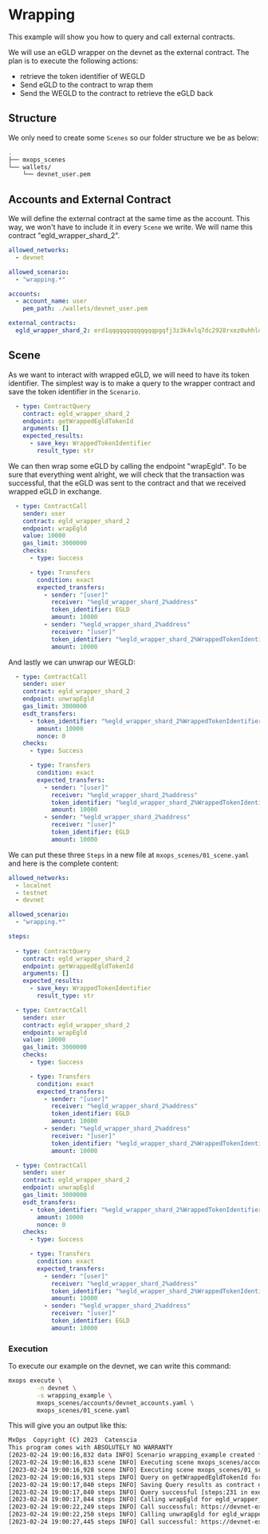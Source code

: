 # Wrapping

This example will show you how to query and call external contracts.

We will use an eGLD wrapper on the devnet as the external contract. The plan is to execute the following actions:

- retrieve the token identifier of WEGLD
- Send eGLD to the contract to wrap them
- Send the WEGLD to the contract to retrieve the eGLD back

## Structure

We only need to create some `Scenes` so our folder structure we be as below:

```bash
.
├── mxops_scenes
└── wallets/
    └── devnet_user.pem
```

## Accounts and External Contract

We will define the external contract at the same time as the account. This way, we won't have to include it in every `Scene` we write. We will name this contract "egld_wrapper_shard_2".

```yaml
allowed_networks:
  - devnet

allowed_scenario:
  - "wrapping.*"

accounts:
  - account_name: user
    pem_path: ./wallets/devnet_user.pem

external_contracts:
  egld_wrapper_shard_2: erd1qqqqqqqqqqqqqpgqfj3z3k4vlq7dc2928rxez0uhhlq46s6p4mtqerlxhc

```

## Scene

As we want to interact with wrapped eGLD, we will need to have its token identifier. The simplest way
is to make a query to the wrapper contract and save the token identifier in the `Scenario`.

```yaml
  - type: ContractQuery
    contract: egld_wrapper_shard_2
    endpoint: getWrappedEgldTokenId
    arguments: []
    expected_results:
      - save_key: WrappedTokenIdentifier
        result_type: str
```

We can then wrap some eGLD by calling the endpoint "wrapEgld". To be sure that everything went alright, we will check that the transaction
was successful, that the eGLD was sent to the contract and that we received wrapped eGLD in exchange.

```yaml
  - type: ContractCall
    sender: user
    contract: egld_wrapper_shard_2
    endpoint: wrapEgld
    value: 10000
    gas_limit: 3000000
    checks:
      - type: Success

      - type: Transfers
        condition: exact
        expected_transfers:
          - sender: "[user]"
            receiver: "%egld_wrapper_shard_2%address"
            token_identifier: EGLD
            amount: 10000
          - sender: "%egld_wrapper_shard_2%address"
            receiver: "[user]"
            token_identifier: "%egld_wrapper_shard_2%WrappedTokenIdentifier"
            amount: 10000
```

And lastly we can unwrap our WEGLD:

```yaml
  - type: ContractCall
    sender: user
    contract: egld_wrapper_shard_2
    endpoint: unwrapEgld
    gas_limit: 3000000
    esdt_transfers:
      - token_identifier: "%egld_wrapper_shard_2%WrappedTokenIdentifier"
        amount: 10000
        nonce: 0
    checks:
      - type: Success

      - type: Transfers
        condition: exact
        expected_transfers:
          - sender: "[user]"
            receiver: "%egld_wrapper_shard_2%address"
            token_identifier: "%egld_wrapper_shard_2%WrappedTokenIdentifier"
            amount: 10000
          - sender: "%egld_wrapper_shard_2%address"
            receiver: "[user]"
            token_identifier: EGLD
            amount: 10000
```

We can put these three `Steps` in a new file at `mxops_scenes/01_scene.yaml` and here is the complete content:

```yaml
allowed_networks:
  - localnet
  - testnet
  - devnet

allowed_scenario:
  - "wrapping.*"

steps:
  
  - type: ContractQuery
    contract: egld_wrapper_shard_2
    endpoint: getWrappedEgldTokenId
    arguments: []
    expected_results:
      - save_key: WrappedTokenIdentifier
        result_type: str

  - type: ContractCall
    sender: user
    contract: egld_wrapper_shard_2
    endpoint: wrapEgld
    value: 10000
    gas_limit: 3000000
    checks:
      - type: Success

      - type: Transfers
        condition: exact
        expected_transfers:
          - sender: "[user]"
            receiver: "%egld_wrapper_shard_2%address"
            token_identifier: EGLD
            amount: 10000
          - sender: "%egld_wrapper_shard_2%address"
            receiver: "[user]"
            token_identifier: "%egld_wrapper_shard_2%WrappedTokenIdentifier"
            amount: 10000

  - type: ContractCall
    sender: user
    contract: egld_wrapper_shard_2
    endpoint: unwrapEgld
    gas_limit: 3000000
    esdt_transfers:
      - token_identifier: "%egld_wrapper_shard_2%WrappedTokenIdentifier"
        amount: 10000
        nonce: 0
    checks:
      - type: Success

      - type: Transfers
        condition: exact
        expected_transfers:
          - sender: "[user]"
            receiver: "%egld_wrapper_shard_2%address"
            token_identifier: "%egld_wrapper_shard_2%WrappedTokenIdentifier"
            amount: 10000
          - sender: "%egld_wrapper_shard_2%address"
            receiver: "[user]"
            token_identifier: EGLD
            amount: 10000
```

### Execution

To execute our example on the devnet, we can write this command:

```bash
mxops execute \
        -n devnet \
        -s wrapping_example \
        mxops_scenes/accounts/devnet_accounts.yaml \
        mxops_scenes/01_scene.yaml
```

This will give you an output like this:

```bash
MxOps  Copyright (C) 2023  Catenscia
This program comes with ABSOLUTELY NO WARRANTY
[2023-02-24 19:00:16,832 data INFO] Scenario wrapping_example created for network devnet [data:287 in create_scenario]
[2023-02-24 19:00:16,833 scene INFO] Executing scene mxops_scenes/accounts/devnet_accounts.yaml [scene:69 in execute_scene]
[2023-02-24 19:00:16,928 scene INFO] Executing scene mxops_scenes/01_scene.yaml [scene:69 in execute_scene]
[2023-02-24 19:00:16,931 steps INFO] Query on getWrappedEgldTokenId for egld_wrapper_shard_2 [steps:211 in execute]
[2023-02-24 19:00:17,040 steps INFO] Saving Query results as contract data [steps:223 in execute]
[2023-02-24 19:00:17,040 steps INFO] Query successful [steps:231 in execute]
[2023-02-24 19:00:17,044 steps INFO] Calling wrapEgld for egld_wrapper_shard_2 [steps:173 in execute]
[2023-02-24 19:00:22,249 steps INFO] Call successful: https://devnet-explorer.multiversx.com/transactions/ecc39ee4dc17cacc70fddc1c022a95c1d74644db0227a9d391a29d6d4e3346fe [steps:188 in execute]
[2023-02-24 19:00:22,250 steps INFO] Calling unwrapEgld for egld_wrapper_shard_2 [steps:173 in execute]
[2023-02-24 19:00:27,445 steps INFO] Call successful: https://devnet-explorer.multiversx.com/transactions/05eab380d05907f4f49dfe846fe09117a07789025eab8b5a82eaef0c69ae975f [steps:188 in execute]
```
